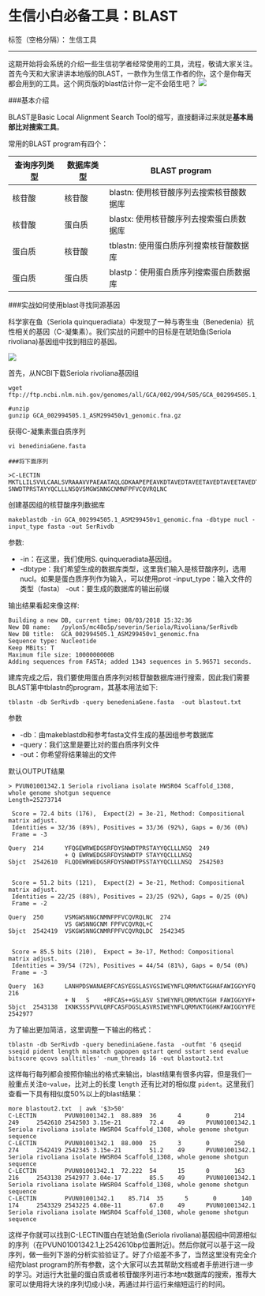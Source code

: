 # 生信小白必备工具：BLAST

标签（空格分隔）： 生信工具

---

这期开始将会系统的介绍一些生信初学者经常使用的工具，流程，敬请大家关注。首先今天和大家讲讲本地版的BLAST，一款作为生信工作者的你，这个是你每天都会用到的工具。这个网页版的blast估计你一定不会陌生吧？
![][1]


###基本介绍

BLAST是Basic Local Alignment Search Tool的缩写，直接翻译过来就是**基本局部比对搜索工具**。

常用的BLAST program有四个：

| 查询序列类型 | 数据库类型 | BLAST program |
| ------ | ------ | ------ |
| 核苷酸 | 核苷酸 | blastn: 使用核苷酸序列去搜索核苷酸数据库 |
| 核苷酸 | 蛋白质 | blastx: 使用核苷酸序列去搜索蛋白质数据库 |
| 蛋白质 | 核苷酸 | tblastn: 使用蛋白质序列搜索核苷酸数据库 |
| 蛋白质 | 蛋白质 | blastp：使用蛋白质序列搜索蛋白质数据库 |


###实战如何使用blast寻找同源基因

科学家在鱼（Seriola quinqueradiata）中发现了一种与寄生虫（Benedenia）抗性相关的基因（C-凝集素）。我们实战的问题中的目标是在琥珀鱼(Seriola rivoliana)基因组中找到相应的基因。

![][2]


首先，从NCBI下载Seriola rivoliana基因组

```
wget ftp://ftp.ncbi.nlm.nih.gov/genomes/all/GCA/002/994/505/GCA_002994505.1_ASM299450v1/GCA_002994505.1_ASM299450v1_genomic.fna.gz

#unzip
gunzip GCA_002994505.1_ASM299450v1_genomic.fna.gz
```

获得C-凝集素蛋白质序列

```
vi benediniaGene.fasta

###将下面序列

>C-LECTIN
MKTLLILSVVLCAALSVRAAAVVPAEAATAQLGDKAAPEPEAVKDTAVEDTAVEETAVEDTAVEETAVEDTAVEETAVEDTAVEETAVEDTAVEDTAVEDTAVEDTAVEDTAVEETAVEDTAVEDTAVEDTAVAAGRPAGLRQTRLSFCLDGWQSFSGKCYFLANHPDSWANAERFCASYEGSLASVGSIWEYNFLQRMVKTGGHAFAWIGGYYFQGEWRWEDGSRFDY
SNWDTPRSTAYYQCLLLNSQVSMGWSNNGCNMNFPFVCQVRQLNC

```

创建基因组的核苷酸序列数据库


```
makeblastdb -in GCA_002994505.1_ASM299450v1_genomic.fna -dbtype nucl -input_type fasta -out SerRivdb
```


参数:

 - -in：在这里，我们使用S. quinqueradiata基因组。
 - -dbtype：我们希望生成的数据库类型，这里我们输入是核苷酸序列，选用nucl。如果是蛋白质序列作为输入，可以使用prot
-input_type：输入文件的类型（fasta）
-out：要生成的数据库的输出前缀

输出结果看起来像这样:

```
Building a new DB, current time: 08/03/2018 15:32:36
New DB name:   /pylon5/mc48o5p/severin/Seriola/Rivoliana/SerRivdb
New DB title:  GCA_002994505.1_ASM299450v1_genomic.fna
Sequence type: Nucleotide
Keep MBits: T
Maximum file size: 1000000000B
Adding sequences from FASTA; added 1343 sequences in 5.96571 seconds.
```

建库完成之后，我们要使用蛋白质序列对核苷酸数据库进行搜索，因此我们需要BLAST第中tblastn的program，其基本用法如下:

```
tblastn -db SerRivdb -query benedeniaGene.fasta  -out blastout.txt
```
参数

 - -db：由makeblastdb和参考fasta文件生成的基因组参考数据库
 - -query：我们这里是要比对的蛋白质序列文件
 - -out：你希望将结果输出的文件

默认OUTPUT结果

```
> PVUN01001342.1 Seriola rivoliana isolate HWSR04 Scaffold_1308,
whole genome shotgun sequence
Length=25273714

 Score = 72.4 bits (176),  Expect(2) = 3e-21, Method: Compositional matrix adjust.
 Identities = 32/36 (89%), Positives = 33/36 (92%), Gaps = 0/36 (0%)
 Frame = -3

Query  214      YFQGEWRWEDGSRFDYSNWDTPRSTAYYQCLLLNSQ  249
                + Q EWRWEDGSRFDYSNWDTP STAYYQCLLLNSQ
Sbjct  2542610  FLQDEWRWEDGSRFDYSNWDTPSSTAYYQCLLLNSQ  2542503


 Score = 51.2 bits (121),  Expect(2) = 3e-21, Method: Compositional matrix adjust.
 Identities = 22/25 (88%), Positives = 23/25 (92%), Gaps = 0/25 (0%)
 Frame = -2

Query  250      VSMGWSNNGCNMNFPFVCQVRQLNC  274
                VS GWSNNGCNM FPFVCQVRQL+C
Sbjct  2542419  VSKGWSNNGCNMRFPFVCQVRQLDC  2542345


 Score = 85.5 bits (210),  Expect = 3e-17, Method: Compositional matrix adjust.
 Identities = 39/54 (72%), Positives = 44/54 (81%), Gaps = 0/54 (0%)
 Frame = -3

Query  163      LANHPDSWANAERFCASYEGSLASVGSIWEYNFLQRMVKTGGHAFAWIGGYYFQ  216
                + N   S    +RFCAS++GSLASV SIWEYNFLQRMVKTGGH FAWIGGYYF+
Sbjct  2543138  IKNKSSSPVVLQRFCASFDGSLASVRSIWEYNFLQRMVKTGGHKFAWIGGYYFE  2542977
```
为了输出更加简洁，这里调整一下输出的格式：

```
tblastn -db SerRivdb -query benediniaGene.fasta  -outfmt '6 qseqid sseqid pident length mismatch gapopen qstart qend sstart send evalue bitscore qcovs salltitles' -num_threads 16 -out blastout2.txt
```

这样每行每列都会按照你输出的格式来输出，blast结果有很多内容，但是我们一般重点关注e-`value`，比对上的长度 `length` 还有比对的相似度 `pident`。这里我们查看一下具有相似度50%以上的blast结果：

```
more blastout2.txt  | awk '$3>50'
C-LECTIN        PVUN01001342.1  88.889  36      4       0       214     249     2542610 2542503 3.15e-21        72.4    49      PVUN01001342.1 Seriola rivoliana isolate HWSR04 Scaffold_1308, whole genome shotgun sequence
C-LECTIN        PVUN01001342.1  88.000  25      3       0       250     274     2542419 2542345 3.15e-21        51.2    49      PVUN01001342.1 Seriola rivoliana isolate HWSR04 Scaffold_1308, whole genome shotgun sequence
C-LECTIN        PVUN01001342.1  72.222  54      15      0       163     216     2543138 2542977 3.04e-17        85.5    49      PVUN01001342.1 Seriola rivoliana isolate HWSR04 Scaffold_1308, whole genome shotgun sequence
C-LECTIN        PVUN01001342.1    85.714  35      5       0       140     174     2543329 2543225 4.08e-11        67.0    49      PVUN01001342.1 Seriola rivoliana isolate HWSR04 Scaffold_1308, whole genome shotgun sequence
```

这样子你就可以找到C-LECTIN蛋白在琥珀鱼(Seriola rivoliana)基因组中同源相似的序列（在PVUN01001342.1上2542610bp位置附近)。然后你就可以基于这一段序列，做一些列下游的分析实验验证了。好了介绍差不多了，当然这里没有完全介绍完blast program的所有参数，这个大家可以去其帮助文档或者手册进行进一步的学习。对运行大批量的蛋白质或者核苷酸序列进行本地nt数据库的搜索，推荐大家可以使用将大块的序列切成小块，再通过并行运行来缩短运行的时间。








  [1]: http://static.zybuluo.com/lakesea/d5naojrd4m8h7nn9u1accl9q/Screen%20Shot%202019-05-08%20at%207.52.49%20pm.png
  [2]: http://safmc.net/wp-content/uploads/2016/06/almaco_jack.jpg
